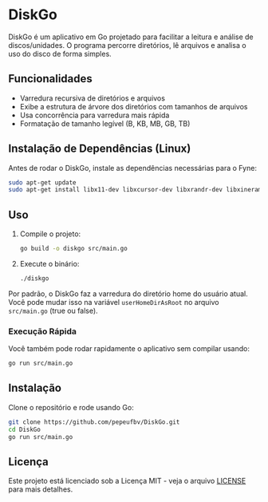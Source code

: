 
# DiskGo

DiskGo é um aplicativo em Go projetado para facilitar a leitura e análise de discos/unidades. O programa percorre diretórios, lê arquivos e analisa o uso do disco de forma simples.

## Funcionalidades

- Varredura recursiva de diretórios e arquivos
- Exibe a estrutura de árvore dos diretórios com tamanhos de arquivos
- Usa concorrência para varredura mais rápida
- Formatação de tamanho legível (B, KB, MB, GB, TB)

## Instalação de Dependências (Linux)

Antes de rodar o DiskGo, instale as dependências necessárias para o Fyne:

```sh
sudo apt-get update
sudo apt-get install libx11-dev libxcursor-dev libxrandr-dev libxinerama-dev libxi-dev libgl1-mesa-dev libxxf86vm-dev
```

## Uso

1. Compile o projeto:

    ```sh
    go build -o diskgo src/main.go
    ```

2. Execute o binário:

    ```sh
    ./diskgo
    ```

Por padrão, o DiskGo faz a varredura do diretório home do usuário atual. Você pode mudar isso na variável `userHomeDirAsRoot` no arquivo `src/main.go` (true ou false).

### Execução Rápida

Você também pode rodar rapidamente o aplicativo sem compilar usando:

```sh
go run src/main.go
```

## Instalação

Clone o repositório e rode usando Go:

```sh
git clone https://github.com/pepeufbv/DiskGo.git
cd DiskGo
go run src/main.go
```

## Licença

Este projeto está licenciado sob a Licença MIT - veja o arquivo [LICENSE](LICENSE) para mais detalhes.
